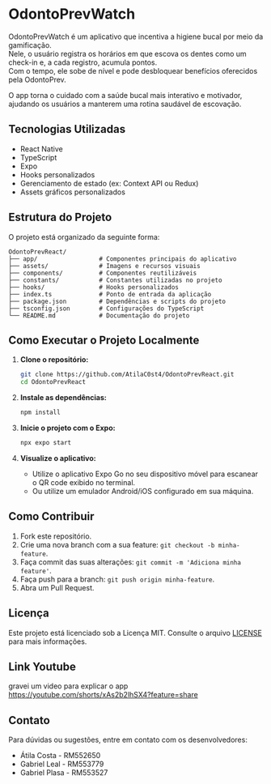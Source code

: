 # OdontoPrevWatch

OdontoPrevWatch é um aplicativo que incentiva a higiene bucal por meio da gamificação.  
Nele, o usuário registra os horários em que escova os dentes como um check-in e, a cada registro, acumula pontos.  
Com o tempo, ele sobe de nível e pode desbloquear benefícios oferecidos pela OdontoPrev.

O app torna o cuidado com a saúde bucal mais interativo e motivador, ajudando os usuários a manterem uma rotina saudável de escovação.

## Tecnologias Utilizadas

- React Native
- TypeScript
- Expo
- Hooks personalizados
- Gerenciamento de estado (ex: Context API ou Redux)
- Assets gráficos personalizados

## Estrutura do Projeto

O projeto está organizado da seguinte forma:

```
OdontoPrevReact/
├── app/                 # Componentes principais do aplicativo
├── assets/              # Imagens e recursos visuais
├── components/          # Componentes reutilizáveis
├── constants/           # Constantes utilizadas no projeto
├── hooks/               # Hooks personalizados
├── index.ts             # Ponto de entrada da aplicação
├── package.json         # Dependências e scripts do projeto
├── tsconfig.json        # Configurações do TypeScript
└── README.md            # Documentação do projeto
```

## Como Executar o Projeto Localmente

1. **Clone o repositório:**

   ```bash
   git clone https://github.com/AtilaC0st4/OdontoPrevReact.git
   cd OdontoPrevReact
   ```

2. **Instale as dependências:**

   ```bash
   npm install
   ```

3. **Inicie o projeto com o Expo:**

   ```bash
   npx expo start
   ```

4. **Visualize o aplicativo:**

   - Utilize o aplicativo Expo Go no seu dispositivo móvel para escanear o QR code exibido no terminal.
   - Ou utilize um emulador Android/iOS configurado em sua máquina.

## Como Contribuir

1. Fork este repositório.
2. Crie uma nova branch com a sua feature: `git checkout -b minha-feature`.
3. Faça commit das suas alterações: `git commit -m 'Adiciona minha feature'`.
4. Faça push para a branch: `git push origin minha-feature`.
5. Abra um Pull Request.

## Licença

Este projeto está licenciado sob a Licença MIT. Consulte o arquivo [LICENSE](LICENSE) para mais informações.


## Link Youtube

gravei um video para explicar o app https://youtube.com/shorts/xAs2b2lhSX4?feature=share

## Contato

Para dúvidas ou sugestões, entre em contato com os desenvolvedores:

- Átila Costa - RM552650
- Gabriel Leal - RM553779
- Gabriel Plasa - RM553527
